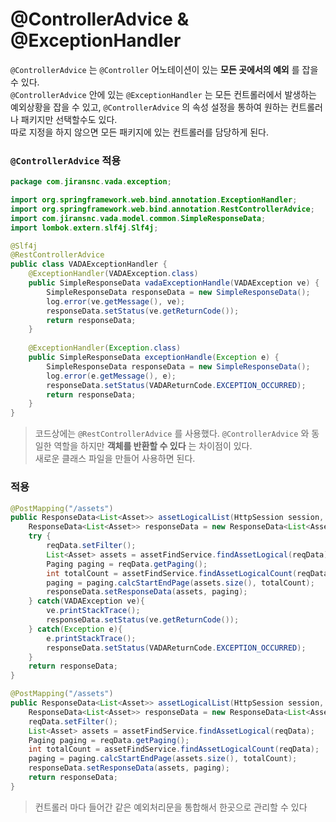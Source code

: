 # @ControllerAdvice & @ExceptionHandler
```@ControllerAdvice``` 는 ```@Controller``` 어노테이션이 있는 __모든 곳에서의 예외__ 를 잡을 수 있다.  
```@ControllerAdvice``` 안에 있는 ```@ExceptionHandler``` 는 모든 컨트롤러에서 발생하는 예외상황을 잡을 수 있고, ```@ControllerAdvice``` 의 속성 설정을 통하여 
원하는 컨트롤러나 패키지만 선택할수도 있다.  
따로 지정을 하지 않으면 모든 패키지에 있는 컨트롤러를 담당하게 된다.  

### ```@ControllerAdvice``` 적용
```java
package com.jiransnc.vada.exception;

import org.springframework.web.bind.annotation.ExceptionHandler;
import org.springframework.web.bind.annotation.RestControllerAdvice;
import com.jiransnc.vada.model.common.SimpleResponseData;
import lombok.extern.slf4j.Slf4j;

@Slf4j
@RestControllerAdvice
public class VADAExceptionHandler {
    @ExceptionHandler(VADAException.class)
    public SimpleResponseData vadaExceptionHandle(VADAException ve) {
        SimpleResponseData responseData = new SimpleResponseData();
        log.error(ve.getMessage(), ve);
        responseData.setStatus(ve.getReturnCode());
        return responseData;
    }
    
    @ExceptionHandler(Exception.class)
    public SimpleResponseData exceptionHandle(Exception e) {
        SimpleResponseData responseData = new SimpleResponseData();
        log.error(e.getMessage(), e);
        responseData.setStatus(VADAReturnCode.EXCEPTION_OCCURRED);
        return responseData;
    }
}
```
> 코드상에는 ```@RestControllerAdvice``` 를 사용했다. ```@ControllerAdvice``` 와 동일한 역할을 하지만 __객체를 반환할 수 있다__ 는 차이점이 있다.  
> 새로운 클래스 파일을 만들어 사용하면 된다.  
### 적용
```java
@PostMapping("/assets")
public ResponseData<List<Asset>> assetLogicalList(HttpSession session, @RequestBody RequestData reqData){
    ResponseData<List<Asset>> responseData = new ResponseData<List<Asset>>();
    try {
        reqData.setFilter();
        List<Asset> assets = assetFindService.findAssetLogical(reqData);
        Paging paging = reqData.getPaging();
        int totalCount = assetFindService.findAssetLogicalCount(reqData);
        paging = paging.calcStartEndPage(assets.size(), totalCount);
        responseData.setResponseData(assets, paging);
    } catch(VADAException ve){
        ve.printStackTrace();
        responseData.setStatus(ve.getReturnCode());
    } catch(Exception e){
        e.printStackTrace();
        responseData.setStatus(VADAReturnCode.EXCEPTION_OCCURRED);
    }
    return responseData;
}
```
```java
@PostMapping("/assets")
public ResponseData<List<Asset>> assetLogicalList(HttpSession session, @RequestBody RequestData reqData) throws Exception  {
    ResponseData<List<Asset>> responseData = new ResponseData<List<Asset>>();
    reqData.setFilter();
    List<Asset> assets = assetFindService.findAssetLogical(reqData);
    Paging paging = reqData.getPaging();
    int totalCount = assetFindService.findAssetLogicalCount(reqData);
    paging = paging.calcStartEndPage(assets.size(), totalCount);
    responseData.setResponseData(assets, paging);
    return responseData;
}
```
> 컨트롤러 마다 들어간 같은 예외처리문을 통합해서 한곳으로 관리할 수 있다
